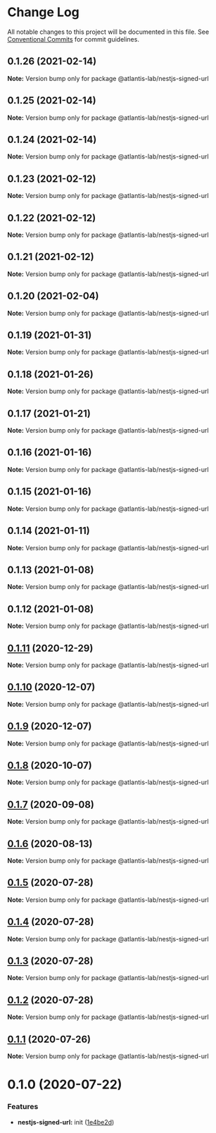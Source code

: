 # Change Log

All notable changes to this project will be documented in this file.
See [Conventional Commits](https://conventionalcommits.org) for commit guidelines.

## 0.1.26 (2021-02-14)

**Note:** Version bump only for package @atlantis-lab/nestjs-signed-url

## 0.1.25 (2021-02-14)

**Note:** Version bump only for package @atlantis-lab/nestjs-signed-url

## 0.1.24 (2021-02-14)

**Note:** Version bump only for package @atlantis-lab/nestjs-signed-url

## 0.1.23 (2021-02-12)

**Note:** Version bump only for package @atlantis-lab/nestjs-signed-url

## 0.1.22 (2021-02-12)

**Note:** Version bump only for package @atlantis-lab/nestjs-signed-url

## 0.1.21 (2021-02-12)

**Note:** Version bump only for package @atlantis-lab/nestjs-signed-url

## 0.1.20 (2021-02-04)

**Note:** Version bump only for package @atlantis-lab/nestjs-signed-url

## 0.1.19 (2021-01-31)

**Note:** Version bump only for package @atlantis-lab/nestjs-signed-url

## 0.1.18 (2021-01-26)

**Note:** Version bump only for package @atlantis-lab/nestjs-signed-url

## 0.1.17 (2021-01-21)

**Note:** Version bump only for package @atlantis-lab/nestjs-signed-url

## 0.1.16 (2021-01-16)

**Note:** Version bump only for package @atlantis-lab/nestjs-signed-url

## 0.1.15 (2021-01-16)

**Note:** Version bump only for package @atlantis-lab/nestjs-signed-url

## 0.1.14 (2021-01-11)

**Note:** Version bump only for package @atlantis-lab/nestjs-signed-url

## 0.1.13 (2021-01-08)

**Note:** Version bump only for package @atlantis-lab/nestjs-signed-url

## 0.1.12 (2021-01-08)

**Note:** Version bump only for package @atlantis-lab/nestjs-signed-url

## [0.1.11](https://github.com/Atlantis-Lab/nestjs/compare/@atlantis-lab/nestjs-signed-url@0.1.10...@atlantis-lab/nestjs-signed-url@0.1.11) (2020-12-29)

**Note:** Version bump only for package @atlantis-lab/nestjs-signed-url

## [0.1.10](https://github.com/Atlantis-Lab/nestjs/compare/@atlantis-lab/nestjs-signed-url@0.1.9...@atlantis-lab/nestjs-signed-url@0.1.10) (2020-12-07)

**Note:** Version bump only for package @atlantis-lab/nestjs-signed-url

## [0.1.9](https://github.com/Atlantis-Lab/nestjs/compare/@atlantis-lab/nestjs-signed-url@0.1.8...@atlantis-lab/nestjs-signed-url@0.1.9) (2020-12-07)

**Note:** Version bump only for package @atlantis-lab/nestjs-signed-url

## [0.1.8](https://github.com/Atlantis-Lab/nestjs/compare/@atlantis-lab/nestjs-signed-url@0.1.7...@atlantis-lab/nestjs-signed-url@0.1.8) (2020-10-07)

**Note:** Version bump only for package @atlantis-lab/nestjs-signed-url

## [0.1.7](https://github.com/Atlantis-Lab/nestjs/compare/@atlantis-lab/nestjs-signed-url@0.1.6...@atlantis-lab/nestjs-signed-url@0.1.7) (2020-09-08)

**Note:** Version bump only for package @atlantis-lab/nestjs-signed-url

## [0.1.6](https://github.com/Atlantis-Lab/nestjs/compare/@atlantis-lab/nestjs-signed-url@0.1.5...@atlantis-lab/nestjs-signed-url@0.1.6) (2020-08-13)

**Note:** Version bump only for package @atlantis-lab/nestjs-signed-url

## [0.1.5](https://github.com/Atlantis-Lab/nestjs/compare/@atlantis-lab/nestjs-signed-url@0.1.4...@atlantis-lab/nestjs-signed-url@0.1.5) (2020-07-28)

**Note:** Version bump only for package @atlantis-lab/nestjs-signed-url

## [0.1.4](https://github.com/Atlantis-Lab/nestjs/compare/@atlantis-lab/nestjs-signed-url@0.1.3...@atlantis-lab/nestjs-signed-url@0.1.4) (2020-07-28)

**Note:** Version bump only for package @atlantis-lab/nestjs-signed-url

## [0.1.3](https://github.com/Atlantis-Lab/nestjs/compare/@atlantis-lab/nestjs-signed-url@0.1.2...@atlantis-lab/nestjs-signed-url@0.1.3) (2020-07-28)

**Note:** Version bump only for package @atlantis-lab/nestjs-signed-url

## [0.1.2](https://github.com/Atlantis-Lab/nestjs/compare/@atlantis-lab/nestjs-signed-url@0.1.1...@atlantis-lab/nestjs-signed-url@0.1.2) (2020-07-28)

**Note:** Version bump only for package @atlantis-lab/nestjs-signed-url

## [0.1.1](https://github.com/Atlantis-Lab/nestjs/compare/@atlantis-lab/nestjs-signed-url@0.1.0...@atlantis-lab/nestjs-signed-url@0.1.1) (2020-07-26)

**Note:** Version bump only for package @atlantis-lab/nestjs-signed-url

# 0.1.0 (2020-07-22)

### Features

- **nestjs-signed-url:** init ([1e4be2d](https://github.com/Atlantis-Lab/nestjs/commit/1e4be2dd5ea6e5264d580e975d9256e57fecffc4))
